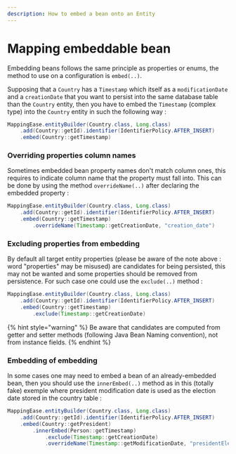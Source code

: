 ```yaml
---
description: How to embed a bean onto an Entity
---
```


# Mapping embeddable bean

Embedding beans follows the same principle as properties or enums, the method to use on a configuration is `embed(..)`.

Supposing that a `Country` has a `Timestamp` which itself as a `modificationDate` and a `creationDate` that you want to persist into the same database table than the `Country` entity, then you have to embed the `Timestamp` \(complex type\) into the `Country` entity in such the following way :

```java
MappingEase.entityBuilder(Country.class, Long.class)
    .add(Country::getId).identifier(IdentifierPolicy.AFTER_INSERT)
    .embed(Country::getTimestamp)
```

### Overriding properties column names

Sometimes embedded bean property names don't match column ones, this requires to indicate column name that the property must fall into. This can be done by using the method `overrideName(..)` after declaring the embedded property :

```java
MappingEase.entityBuilder(Country.class, Long.class)
    .add(Country::getId).identifier(IdentifierPolicy.AFTER_INSERT)
    .embed(Country::getTimestamp)
        .overrideName(Timestamp::getCreationDate, "creation_date")
```

### Excluding properties from embedding

By default all target entity properties \(please be aware of the note above : word "properties" may be misused\) are candidates for being persisted, this may not be wanted and some properties should be removed from persistence. For such case one could use the `exclude(..)` method :

```java
MappingEase.entityBuilder(Country.class, Long.class)
    .add(Country::getId).identifier(IdentifierPolicy.AFTER_INSERT)
    .embed(Country::getTimestamp)
        .exclude(Timestamp::getCreationDate)
```

{% hint style="warning" %}
Be aware that candidates are computed from getter and setter methods \(following Java Bean Naming convention\), not from instance fields.
{% endhint %}

### Embedding of embedding

In some cases one may need to embed a bean of an already-embedded bean, then you should use the `innerEmbed(..)` method as in this \(totally fake\) exemple where president modification date is used as the election date stored in the country table :

```java
MappingEase.entityBuilder(Country.class, Long.class)
    .add(Country::getId).identifier(IdentifierPolicy.AFTER_INSERT)
    .embed(Country::getPresident)
        .innerEmbed(Person::getTimestamp)
            .exclude(Timestamp::getCreationDate)
			.overrideName(Timestamp::getModificationDate, "presidentElectedAt")
```


